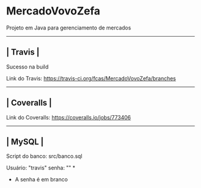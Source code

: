 MercadoVovoZefa
===============

Projeto em Java para gerenciamento de mercados

---------------------------------------
|                Travis               |
---------------------------------------

Sucesso na build

Link do Travis: https://travis-ci.org/fcas/MercadoVovoZefa/branches

---------------------------------------
|               Coveralls             |
---------------------------------------

Link do Coveralls: https://coveralls.io/jobs/773406

---------------------------------------
|                 MySQL               |
---------------------------------------

Script do banco: src/banco.sql

Usuário: "travis"
senha: ""  *

* A senha é em branco
